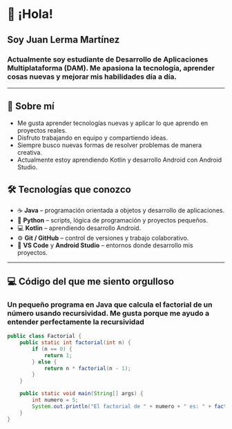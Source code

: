 # 👋 ¡Hola!

## Soy **Juan Lerma Martínez**
### Actualmente soy estudiante de **Desarrollo de Aplicaciones Multiplataforma (DAM)**.  Me apasiona la tecnología, aprender cosas nuevas y mejorar mis habilidades día a día.

---

## 💬 Sobre mí
- Me gusta aprender tecnologías nuevas y aplicar lo que aprendo en proyectos reales.  
- Disfruto trabajando en equipo y compartiendo ideas.  
- Siempre busco nuevas formas de resolver problemas de manera creativa.
- Actualmente estoy aprendiendo Kotlin y desarrollo Android con Android Studio.

## 🛠️ Tecnologías que conozco
- ☕ **Java** – programación orientada a objetos y desarrollo de aplicaciones.  
- 🐍 **Python** – scripts, lógica de programación y proyectos pequeños.  
- 💻 **Kotlin** – aprendiendo desarrollo Android.  
- ⚙️ **Git / GitHub** – control de versiones y trabajo colaborativo.  
- 🧩 **VS Code** y **Android Studio** – entornos donde desarrollo mis proyectos.  

---
## 💻 Código del que me siento orgulloso

### Un pequeño programa en **Java** que calcula el factorial de un número usando recursividad. Me gusta porque me ayudo a entender perfectamente la recursividad

```java
public class Factorial {
    public static int factorial(int n) {
        if (n == 0) {
            return 1;
        } else {
            return n * factorial(n - 1);
        }
    }

    public static void main(String[] args) {
        int numero = 5;
        System.out.println("El factorial de " + numero + " es: " + factorial(numero));
    }
}
```